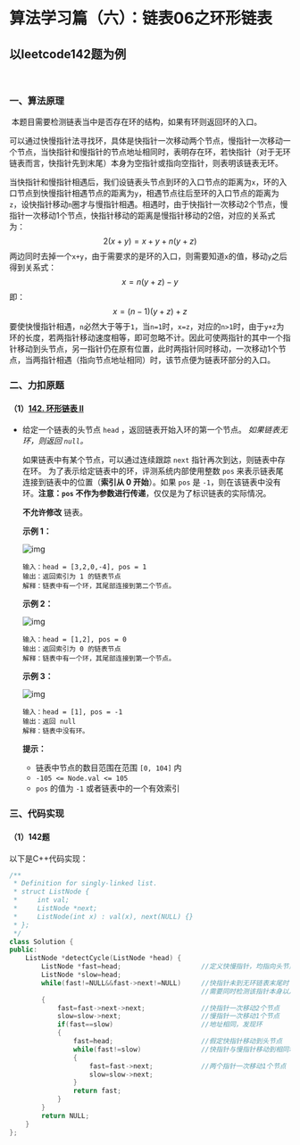 # 算法学习篇（六）：链表06之环形链表

## 以leetcode142题为例

​		

### 一、算法原理

​		本题目需要检测链表当中是否存在环的结构，如果有环则返回环的入口。

​		可以通过快慢指针法寻找环，具体是快指针一次移动两个节点，慢指针一次移动一个节点，当快指针和慢指针的节点地址相同时，表明存在环，若快指针（对于无环链表而言，快指针先到末尾）本身为空指针或指向空指针，则表明该链表无环。

​		当快指针和慢指针相遇后，我们设链表头节点到环的入口节点的距离为`x`，环的入口节点到快慢指针相遇节点的距离为`y`，相遇节点往后至环的入口节点的距离为`z`，设快指针移动`n`圈才与慢指针相遇。相遇时，由于快指针一次移动2个节点，慢指针一次移动1个节点，快指针移动的距离是慢指针移动的2倍，对应的关系式为：
$$
2(x+y)=x+y+n(y+z)
$$
​		两边同时去掉一个`x+y`，由于需要求的是环的入口，则需要知道`x`的值，移动`y`之后得到关系式：
$$
x=n(y+z)-y
$$
​		即：
$$
x=(n-1)(y+z)+z
$$
​		要使快慢指针相遇，`n`必然大于等于`1`，当`n=1`时，`x=z`，对应的`n>1`时，由于`y+z`为环的长度，若两指针移动速度相等，即可忽略不计。因此可使两指针的其中一个指针移动到头节点，另一指针仍在原有位置，此时两指针同时移动，一次移动1个节点，当两指针相遇（指向节点地址相同）时，该节点便为链表环部分的入口。

### 二、力扣原题

#### （1）[142. 环形链表 II](https://leetcode.cn/problems/linked-list-cycle-ii/)

- 给定一个链表的头节点  `head` ，返回链表开始入环的第一个节点。 *如果链表无环，则返回 `null`。*

  如果链表中有某个节点，可以通过连续跟踪 `next` 指针再次到达，则链表中存在环。 为了表示给定链表中的环，评测系统内部使用整数 `pos` 来表示链表尾连接到链表中的位置（**索引从 0 开始**）。如果 `pos` 是 `-1`，则在该链表中没有环。**注意：`pos` 不作为参数进行传递**，仅仅是为了标识链表的实际情况。

  **不允许修改** 链表。

  

   

  **示例 1：**

  ![img](https://assets.leetcode.com/uploads/2018/12/07/circularlinkedlist.png)

  ```
  输入：head = [3,2,0,-4], pos = 1
  输出：返回索引为 1 的链表节点
  解释：链表中有一个环，其尾部连接到第二个节点。
  ```

  **示例 2：**

  ![img](https://assets.leetcode-cn.com/aliyun-lc-upload/uploads/2018/12/07/circularlinkedlist_test2.png)

  ```
  输入：head = [1,2], pos = 0
  输出：返回索引为 0 的链表节点
  解释：链表中有一个环，其尾部连接到第一个节点。
  ```

  **示例 3：**

  ![img](https://assets.leetcode-cn.com/aliyun-lc-upload/uploads/2018/12/07/circularlinkedlist_test3.png)

  ```
  输入：head = [1], pos = -1
  输出：返回 null
  解释：链表中没有环。
  ```

   

  **提示：**

  - 链表中节点的数目范围在范围 `[0, 104]` 内
  - `-105 <= Node.val <= 105`
  - `pos` 的值为 `-1` 或者链表中的一个有效索引

   



### 三、代码实现

#### （1）142题

以下是C++代码实现：

```c++
/**
 * Definition for singly-linked list.
 * struct ListNode {
 *     int val;
 *     ListNode *next;
 *     ListNode(int x) : val(x), next(NULL) {}
 * };
 */
class Solution {
public:
    ListNode *detectCycle(ListNode *head) {
        ListNode *fast=head;					//定义快慢指针，均指向头节点
        ListNode *slow=head;
        while(fast!=NULL&&fast->next!=NULL)		//快指针未到无环链表末尾时（因一次移动2个节点，
            									//需要同时检测该指针本身以及其next域）
        {
            fast=fast->next->next;				//快指针一次移动2个节点
            slow=slow->next;					//慢指针一次移动1个节点
            if(fast==slow)						//地址相同，发现环
            {
                fast=head;						//假定快指针移动到头节点
                while(fast!=slow)				//快指针与慢指针移动到相同地址时，该节点就是环的入口
                {
                    fast=fast->next;			//两个指针一次移动1个节点
                    slow=slow->next;
                }
                return fast;
            }
        }
        return NULL;
    }
};
```
